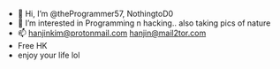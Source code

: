 - 👋 Hi, I’m @theProgrammer57, NothingtoD0
- 👀 I’m interested in Programming n hacking.. also taking pics of nature
- 📫 hanjinkim@protonmail.com hanjin@mail2tor.com
- Free HK
- enjoy your life lol
